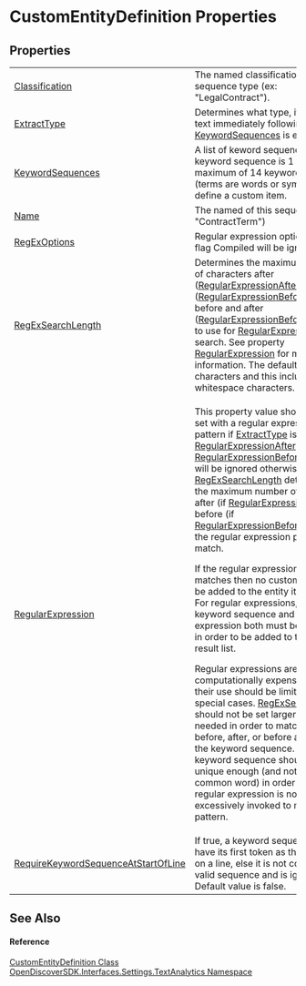 # CustomEntityDefinition Properties




## Properties
<table>
<tr>
<td><a href="90e785e1-83d6-e42a-f41f-08cf6a806454">Classification</a></td>
<td>The named classification of this sequence type (ex: "LegalContract").</td></tr>
<tr>
<td><a href="5ead8b2a-fb28-710e-fdee-d0883df80e22">ExtractType</a></td>
<td>Determines what type, if any, of text immediately following the <a href="2f1f5646-5290-32d9-45b4-0737b616e6be">KeywordSequences</a> is extracted.</td></tr>
<tr>
<td><a href="2f1f5646-5290-32d9-45b4-0737b616e6be">KeywordSequences</a></td>
<td>A list of keword sequences. A keyword sequence is 1 to a maximum of 14 keyword terms (terms are words or symbols) that define a custom item.</td></tr>
<tr>
<td><a href="769bb185-9126-da26-989f-8554e5b92b7c">Name</a></td>
<td>The named of this sequence (ex: "ContractTerm")</td></tr>
<tr>
<td><a href="00207e37-44b2-2f59-aea3-c5f0a914559e">RegExOptions</a></td>
<td>Regular expression options. Option flag Compiled will be ignored.</td></tr>
<tr>
<td><a href="b2e6287a-0d6b-2003-97a5-964c43773db5">RegExSearchLength</a></td>
<td>Determines the maximum number of characters after (<a href="ba039553-3d3d-7261-ac5a-f6ad9ba5c0c1">RegularExpressionAfter</a>), before (<a href="ba039553-3d3d-7261-ac5a-f6ad9ba5c0c1">RegularExpressionBefore</a>) or before and after (<a href="ba039553-3d3d-7261-ac5a-f6ad9ba5c0c1">RegularExpressionBeforeAndAfter</a>) to use for <a href="d284dbd5-1ca8-b160-0e7d-8208d4db1d6d">RegularExpression</a> search. See property <a href="d284dbd5-1ca8-b160-0e7d-8208d4db1d6d">RegularExpression</a> for more information. The default value is 50 characters and this includes any whitespace characters.</td></tr>
<tr>
<td><a href="d284dbd5-1ca8-b160-0e7d-8208d4db1d6d">RegularExpression</a></td>
<td><p>This property value should only be set with a regular expression data pattern if <a href="5ead8b2a-fb28-710e-fdee-d0883df80e22">ExtractType</a> is <a href="ba039553-3d3d-7261-ac5a-f6ad9ba5c0c1">RegularExpressionAfter</a> or <a href="ba039553-3d3d-7261-ac5a-f6ad9ba5c0c1">RegularExpressionBefore</a> (value will be ignored otherwise). Property <a href="b2e6287a-0d6b-2003-97a5-964c43773db5">RegExSearchLength</a> determines the maximum number of characters after (if <a href="ba039553-3d3d-7261-ac5a-f6ad9ba5c0c1">RegularExpressionAfter</a>) or before (if <a href="ba039553-3d3d-7261-ac5a-f6ad9ba5c0c1">RegularExpressionBefore</a>) to apply the regular expression pattern match.</p><p>

If the regular expression finds no matches then no custom <a href="75bf3100-d4b4-0098-46f5-b953923776a9">Entity</a> will be added to the entity item results. For regular expressions, the keyword sequence and the regular expression both must be matched in order to be added to the <a href="df171504-4e56-94e0-248a-15a2978f734c">Items</a> result list.</p><p>

Regular expressions are computationally expensive and their use should be limited to special cases. <a href="b2e6287a-0d6b-2003-97a5-964c43773db5">RegExSearchLength</a> should not be set larger than needed in order to match a pattern before, after, or before and after the keyword sequence. The keyword sequence should be unique enough (and not a very common word) in order that the regular expression is not excessively invoked to match its pattern.</p></td></tr>
<tr>
<td><a href="e6c26167-8693-6978-2d85-2ec7428a8b9f">RequireKeywordSequenceAtStartOfLine</a></td>
<td>If true, a keyword sequence must have its first token as the first token on a line, else it is not considered a valid sequence and is ignored. Default value is false.</td></tr>
</table>

## See Also


#### Reference
<a href="d7c5aca5-b71b-adf0-af66-e8075f3cb7e1">CustomEntityDefinition Class</a>  
<a href="426e0aba-3c94-7f71-597c-2ec5efa7782b">OpenDiscoverSDK.Interfaces.Settings.TextAnalytics Namespace</a>  
